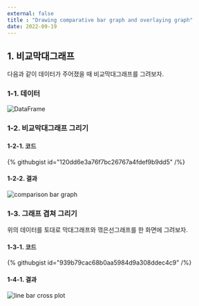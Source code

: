 ```yaml
---
external: false
title : "Drawing comparative bar graph and overlaying graph"
date: 2022-09-19
---
```


## 1. 비교막대그래프

다음과 같이 데이터가 주어졌을 때 비교막대그래프를 그려보자.  

### 1-1. 데이터

![DataFrame](/images/graph/dataframe_example.png)

### 1-2. 비교막대그래프 그리기

#### 1-2-1. 코드

{% githubgist id="120dd6e3a76f7bc26767a4fdef9b9dd5" /%}

#### 1-2-2. 결과

![comparison bar graph](/images/graph/comparison_bar_graph.png)

### 1-3. 그래프 겹쳐 그리기

위의 데이터를 토대로 막대그래프와 꺾은선그래프를 한 화면에 그려보자.  

#### 1-3-1. 코드

{% githubgist id="939b79cac68b0aa5984d9a308ddec4c9" /%}

#### 1-4-1. 결과

![line bar cross plot](/images/graph/line_bar_cross_plot.png)
